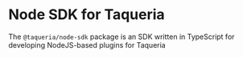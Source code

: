 # Node SDK for Taqueria

The `@taqueria/node-sdk` package is an SDK written in TypeScript for developing NodeJS-based plugins for Taqueria